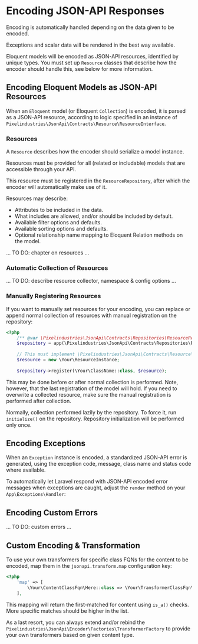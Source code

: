# Encoding JSON-API Responses

Encoding is automatically handled depending on the data given to be encoded.

Exceptions and scalar data will be rendered in the best way available.

Eloquent models will be encoded as JSON-API resources, identified by unique types.
You must set up `Resource` classes that describe how the encoder should handle this,
see below for more information.


## Encoding Eloquent Models as JSON-API Resources

When an `Eloquent` model (or Eloquent `Collection`) is encoded, it is parsed as a JSON-API resource,
according to logic specified in an instance of `Pixelindustries\JsonApi\Contracts\Resource\ResourceInterface`.


### Resources

A `Resource` describes how the encoder should serialize a model instance.

Resources must be provided for all (related or includable) models that are accessible through your API.

This resource must be registered in the `ResourceRepository`, after which the encoder will automatically
make use of it.

Resources may describe:

- Attributes to be included in the data.
- What includes are allowed, and/or should be included by default.
- Available filter options and defaults.
- Available sorting options and defaults.
- Optional relationship name mapping to Eloquent Relation methods on the model.


... TO DO: chapter on resources ...

### Automatic Collection of Resources

... TO DO: describe resource collector, namespace & config options ...


### Manually Registering Resources

If you want to manually set resources for your encoding, you can replace or append normal collection of resources
with manual registration on the repository:

```php
<?php
    /** @var \Pixelindustries\JsonApi\Contracts\Repositories\ResourceRepositoryInterface $repository */
    $repository = app(\Pixelindustries\JsonApi\Contracts\Repositories\ResourceRepositoryInterface::class);
    
    // This must implement \Pixelindustries\JsonApi\Contracts\Resource\ResourceInterface
    $resource = new \Your\ResourceInstance;
    
    $repository->register(\Your\ClassName::class, $resource);
```

This may be done before or after normal collection is performed.
Note, however, that the last registration of the model will hold. 
If you need to overwrite a collected resource, make sure the manual registration is performed after collection.
 
Normally, collection performed lazily by the repository. To force it, run `initialize()` on the repository.
Repository initialization will be performed only once.


## Encoding Exceptions

When an `Exception` instance is encoded, a standardized JSON-API error is generated,
using the exception code, message, class name and status code where available.

To automatically let Laravel respond with JSON-API encoded error messages when exceptions are caught,
adjust the `render` method on your `App\Exceptions\Handler`:


## Encoding Custom Errors

... TO DO: custom errors ...



## Custom Encoding & Transformation

To use your own transformers for specific class FQNs for the content to be encoded, map them in the `jsonapi.transform.map`
configuration key:

```php
<?php
    'map' => [
        \Your\ContentClassFqn\Here::class => \Your\TransformerClassFqn\Here::class,        
    ],
```

This mapping will return the first-matched for content using `is_a()` checks.
More specific matches should be higher in the list. 


As a last resort, you can always extend and/or rebind the `Pixelindustries\JsonApi\Encoder\Factories\TransformerFactory` 
to provide your own transformers based on given content type.
